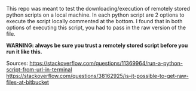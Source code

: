 This repo was meant to test the downloading/execution of remotely stored python scripts on a local machine.
In each python script are 2 options to execute the script locally commented at the bottom.
I found that in both options of executing this script, you had to pass in the raw version of the file.

**WARNING: always be sure you trust a remotely stored script before you run it like this.**


Sources:
https://stackoverflow.com/questions/11369964/run-a-python-script-from-url-in-terminal
https://stackoverflow.com/questions/38162925/is-it-possible-to-get-raw-files-at-bitbucket
